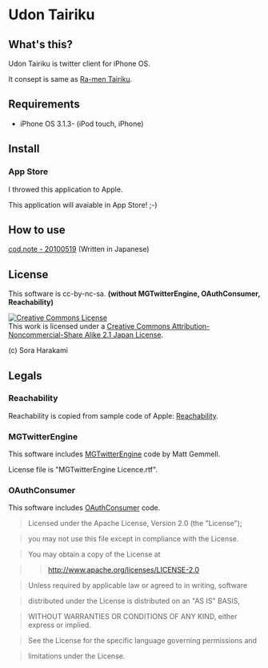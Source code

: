 # Udon Tairiku

## What's this?

Udon Tairiku is twitter client for iPhone OS.

It consept is same as [Ra-men Tairiku](http://www16.atpages.jp/nigore/soft/).

## Requirements

* iPhone OS 3.1.3- (iPod touch, iPhone)


## Install

### App Store

I throwed this application to Apple.

This application will avaiable in App Store! ;-)

## How to use

[cod.note - 20100519](http://d.hatena.ne.jp/codnote/20100519/1274246643) (Written in Japanese)

## License

This software is cc-by-nc-sa. __(without MGTwitterEngine, OAuthConsumer, Reachability)__

<a rel="license" href="http://creativecommons.org/licenses/by-nc-sa/2.1/jp/">
<img alt="Creative Commons License" style="border-width:0" src="http://i.creativecommons.org/l/by-nc-sa/2.1/jp/88x31.png" />
</a><br />
This work is licensed under a
 <a rel="license" href="http://creativecommons.org/licenses/by-nc-sa/2.1/jp/">
Creative Commons Attribution-Noncommercial-Share Alike 2.1 Japan License</a>.

(c) Sora Harakami

## Legals

### Reachability

Reachability is copied from sample code of Apple:
 [Reachability](http://developer.apple.com/iphone/library/samplecode/Reachability/Introduction/Intro.html).

### MGTwitterEngine

This software includes [MGTwitterEngine](http://github.com/mattgemmell/MGTwitterEngine) code by Matt Gemmell.

License file is "MGTwitterEngine Licence.rtf".

### OAuthConsumer

This software includes [OAuthConsumer](http://github.com/jdg/oauthconsumer) code.

>Licensed under the Apache License, Version 2.0 (the "License");

>you may not use this file except in compliance with the License.

>You may obtain a copy of the License at

>><http://www.apache.org/licenses/LICENSE-2.0>

>Unless required by applicable law or agreed to in writing, software

>distributed under the License is distributed on an "AS IS" BASIS,

>WITHOUT WARRANTIES OR CONDITIONS OF ANY KIND, either express or implied.

>See the License for the specific language governing permissions and

>limitations under the License.

